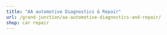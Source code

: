 ```yaml
---
title: "AA automotive Diagnostics & Repair"
url: /grand-junction/aa-automotive-diagnostics-and-repair/
shop: car repair
---
```

